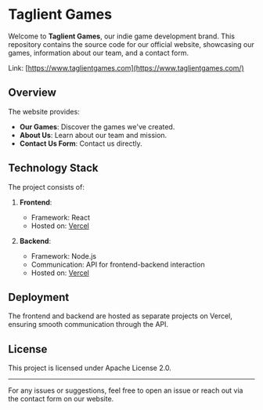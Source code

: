 # Taglient Games  

Welcome to **Taglient Games**, our indie game development brand. This repository contains the source code for our official website, showcasing our games, information about our team, and a contact form.  

Link: [https://www.taglientgames.com](https://www.taglientgames.com/)

## Overview  
The website provides:  
- **Our Games**: Discover the games we've created.  
- **About Us**: Learn about our team and mission.  
- **Contact Us Form**: Contact us directly.  

## Technology Stack  
The project consists of:  
1. **Frontend**:  
   - Framework: React  
   - Hosted on: [Vercel](https://vercel.com)  

2. **Backend**:  
   - Framework: Node.js  
   - Communication: API for frontend-backend interaction  
   - Hosted on: [Vercel](https://vercel.com)  

## Deployment  
The frontend and backend are hosted as separate projects on Vercel, ensuring smooth communication through the API.  

## License  
This project is licensed under Apache License 2.0.  

---  
For any issues or suggestions, feel free to open an issue or reach out via the contact form on our website.  
